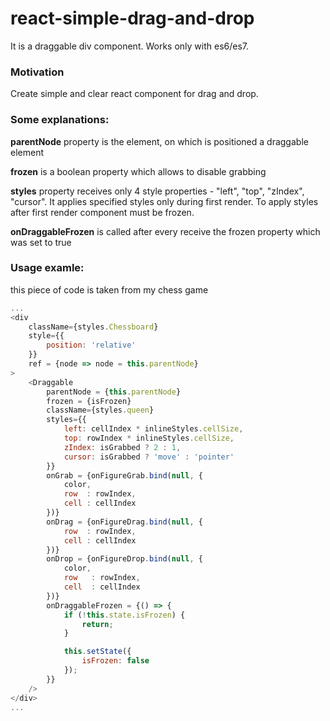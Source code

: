 # react-simple-drag-and-drop
It is a draggable div component. Works only with es6/es7.

### Motivation
Create simple and clear react component for drag and drop.

### Some explanations:
**parentNode** property is the element, on which is positioned a draggable element

**frozen** is a boolean property which allows to disable grabbing

**styles** property receives only 4 style properties - "left", "top", "zIndex", "cursor". It applies specified styles only during first render. To apply styles after first render component must be frozen.

**onDraggableFrozen** is called after every receive the frozen property which was set to true

### Usage examle:
this piece of code is taken from my chess game

```javascript
...
<div
    className={styles.Chessboard}
    style={{
        position: 'relative'
    }}
    ref = {node => node = this.parentNode}
>
    <Draggable
        parentNode = {this.parentNode}
        frozen = {isFrozen}
        className={styles.queen}
        styles={{
            left: cellIndex * inlineStyles.cellSize,
            top: rowIndex * inlineStyles.cellSize,
            zIndex: isGrabbed ? 2 : 1,
            cursor: isGrabbed ? 'move' : 'pointer'
        }}
        onGrab = {onFigureGrab.bind(null, {
            color,
            row  : rowIndex,
            cell : cellIndex
        })}
        onDrag = {onFigureDrag.bind(null, {
            row  : rowIndex,
            cell : cellIndex
        })}
        onDrop = {onFigureDrop.bind(null, {
            color,
            row   : rowIndex,
            cell  : cellIndex
        })}
        onDraggableFrozen = {() => {
            if (!this.state.isFrozen) {
                return;
            }

            this.setState({
                isFrozen: false
            });
        }}
    />
</div>
...
```
